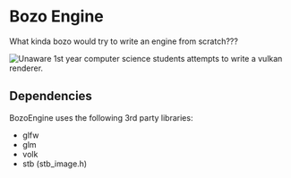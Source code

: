 # Bozo Engine
What kinda bozo would try to write an engine from scratch???

![Unaware 1st year computer science students attempts to write a vulkan renderer.](https://cdn.discordapp.com/attachments/707920399752626247/1123779412769386619/vulkan_unaware.png)

## Dependencies
BozoEngine uses the following 3rd party libraries:
- glfw
- glm
- volk
- stb (stb_image.h)
